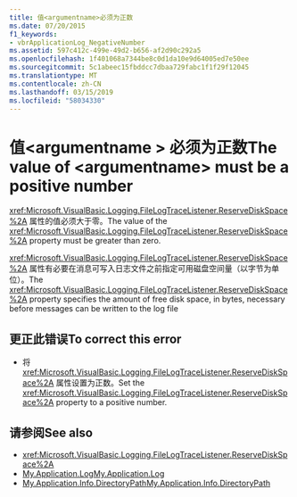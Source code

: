 ```yaml
---
title: 值<argumentname>必须为正数
ms.date: 07/20/2015
f1_keywords:
- vbrApplicationLog_NegativeNumber
ms.assetid: 597c412c-499e-49d2-b656-af2d90c292a5
ms.openlocfilehash: 1f401068a7344be8c0d1da10e9d64005ed7e50ee
ms.sourcegitcommit: 5c1abeec15fbddcc7dbaa729fabc1f1f29f12045
ms.translationtype: MT
ms.contentlocale: zh-CN
ms.lasthandoff: 03/15/2019
ms.locfileid: "58034330"
---
```

# <a name="the-value-of-argumentname-must-be-a-positive-number"></a><span data-ttu-id="82567-102">值\<argumentname > 必须为正数</span><span class="sxs-lookup"><span data-stu-id="82567-102">The value of \<argumentname> must be a positive number</span></span>
<span data-ttu-id="82567-103"><xref:Microsoft.VisualBasic.Logging.FileLogTraceListener.ReserveDiskSpace%2A> 属性的值必须大于零。</span><span class="sxs-lookup"><span data-stu-id="82567-103">The value of the <xref:Microsoft.VisualBasic.Logging.FileLogTraceListener.ReserveDiskSpace%2A> property must be greater than zero.</span></span>  
  
 <span data-ttu-id="82567-104"><xref:Microsoft.VisualBasic.Logging.FileLogTraceListener.ReserveDiskSpace%2A> 属性有必要在消息可写入日志文件之前指定可用磁盘空间量（以字节为单位）。</span><span class="sxs-lookup"><span data-stu-id="82567-104">The <xref:Microsoft.VisualBasic.Logging.FileLogTraceListener.ReserveDiskSpace%2A> property specifies the amount of free disk space, in bytes, necessary before messages can be written to the log file</span></span>  
  
## <a name="to-correct-this-error"></a><span data-ttu-id="82567-105">更正此错误</span><span class="sxs-lookup"><span data-stu-id="82567-105">To correct this error</span></span>  
  
-   <span data-ttu-id="82567-106">将 <xref:Microsoft.VisualBasic.Logging.FileLogTraceListener.ReserveDiskSpace%2A> 属性设置为正数。</span><span class="sxs-lookup"><span data-stu-id="82567-106">Set the <xref:Microsoft.VisualBasic.Logging.FileLogTraceListener.ReserveDiskSpace%2A> property to a positive number.</span></span>  
  
## <a name="see-also"></a><span data-ttu-id="82567-107">请参阅</span><span class="sxs-lookup"><span data-stu-id="82567-107">See also</span></span>

- <xref:Microsoft.VisualBasic.Logging.FileLogTraceListener.ReserveDiskSpace%2A>
- [<span data-ttu-id="82567-108">My.Application.Log</span><span class="sxs-lookup"><span data-stu-id="82567-108">My.Application.Log</span></span>](xref:Microsoft.VisualBasic.ApplicationServices.ApplicationBase.Log)
- [<span data-ttu-id="82567-109">My.Application.Info.DirectoryPath</span><span class="sxs-lookup"><span data-stu-id="82567-109">My.Application.Info.DirectoryPath</span></span>](xref:Microsoft.VisualBasic.ApplicationServices.ApplicationBase.Log)
